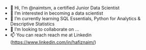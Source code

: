 - 👋 Hi, I’m @naimtsm, a certified Junior Data Scientist
- 👀 I’m interested in becoming a data scientist
- 🌱 I’m currently learning SQL Essentials, Python for Analytics & Descriptive Statistics
- 💞️ I’m looking to collaborate on ...
- 📫 You can reach reach me at Linkedin (https://www.linkedin.com/in/hafiznaim/)

<!---
naimtsm/naimtsm is a ✨ special ✨ repository because its `README.md` (this file) appears on your GitHub profile.
You can click the Preview link to take a look at your changes.
--->
